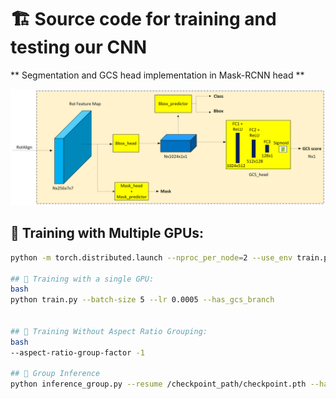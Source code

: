 # 🏗️ Source code for training and testing our CNN 

** Segmentation and GCS head implementation in Mask-RCNN head  **

<p align="center">
  <img src="../data/images/segmentation_with_gcs.png" alt="Segmentation with GCS" width="900">
</p>



## 🚀 Training with Multiple GPUs:
```bash
python -m torch.distributed.launch --nproc_per_node=2 --use_env train.py --batch-size 5 --world-size 2 --lr 0.005 --has_gcs_branch

## 🚀 Training with a single GPU:
bash
python train.py --batch-size 5 --lr 0.0005 --has_gcs_branch


## 🚀 Training Without Aspect Ratio Grouping:
bash
--aspect-ratio-group-factor -1

## 🚀 Group Inference
python inference_group.py --resume /checkpoint_path/checkpoint.pth --has_gcs_branch
